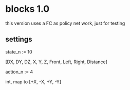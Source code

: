# blocks 1.0

this version uses a FC as policy net work, just for testing

## settings

state_n := 10

[DX, DY, DZ, X, Y, Z, Front, Left, Right, Distance]

action_n := 4

int, map to [+X, -X, +Y, -Y]
